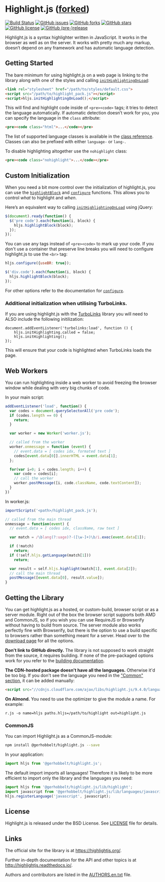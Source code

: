 # Highlight.js ([forked](https://github.com/isagalaev/highlight.js))

[![Build Status](https://travis-ci.org/GerHobbelt/highlight.js.svg?branch=master)](https://travis-ci.org/GerHobbelt/highlight.js) 
[![GitHub issues](https://img.shields.io/github/issues/isagalaev/highlight.js.svg)](https://github.com/isagalaev/highlight.js/issues) 
[![GitHub forks](https://img.shields.io/github/forks/GerHobbelt/highlight.js.svg)](https://github.com/GerHobbelt/highlight.js/network) 
[![GitHub stars](https://img.shields.io/github/stars/GerHobbelt/highlight.js.svg)](https://github.com/GerHobbelt/highlight.js/stargazers) 
[![GitHub license](https://img.shields.io/github/license/GerHobbelt/highlight.js.svg)](https://github.com/GerHobbelt/highlight.js/blob/master/LICENSE) 
[![GitHub (pre-)release](https://img.shields.io/github/release/qubyte/rubidium/all.svg)](https://github.com/GerHobbelt/highlight.js/releases)


Highlight.js is a syntax highlighter written in JavaScript. It works in
the browser as well as on the server. It works with pretty much any
markup, doesn’t depend on any framework and has automatic language
detection.

## Getting Started

The bare minimum for using highlight.js on a web page is linking to the
library along with one of the styles and calling
[`initHighlightingOnLoad`][1]:

```html
<link rel="stylesheet" href="/path/to/styles/default.css">
<script src="/path/to/highlight_pack.js"></script>
<script>hljs.initHighlightingOnLoad();</script>
```

This will find and highlight code inside of `<pre><code>` tags; it tries
to detect the language automatically. If automatic detection doesn’t
work for you, you can specify the language in the `class` attribute:

```html
<pre><code class="html">...</code></pre>
```

The list of supported language classes is available in the [class
reference][2].  Classes can also be prefixed with either `language-` or
`lang-`.

To disable highlighting altogether use the `nohighlight` class:

```html
<pre><code class="nohighlight">...</code></pre>
```

## Custom Initialization

When you need a bit more control over the initialization of
highlight.js, you can use the [`highlightBlock`][3] and [`configure`][4]
functions. This allows you to control *what* to highlight and *when*.

Here’s an equivalent way to calling [`initHighlightingOnLoad`][1] using
jQuery:

```javascript
$(document).ready(function() {
  $('pre code').each(function(i, block) {
    hljs.highlightBlock(block);
  });
});
```

You can use any tags instead of `<pre><code>` to mark up your code. If
you don't use a container that preserve line breaks you will need to
configure highlight.js to use the `<br>` tag:

```javascript
hljs.configure({useBR: true});

$('div.code').each(function(i, block) {
  hljs.highlightBlock(block);
});
```

For other options refer to the documentation for [`configure`][4].


### Additional initialization when utilising TurboLinks.

If you are using highlight.js with the [TurboLinks](https://github.com/turbolinks/turbolinks) library you will need to ALSO include the following initilization:

```
document.addEventListener('turbolinks:load', function () {
    hljs.initHighlighting.called = false;
    hljs.initHighlighting();
});
```

This will ensure that your code is highlighted when TurboLinks loads the page.


## Web Workers

You can run highlighting inside a web worker to avoid freezing the browser
window while dealing with very big chunks of code.

In your main script:

```javascript
addEventListener('load', function() {
  var codes = document.querySelectorAll('pre code');
  if (codes.length == 0) {
    return;
  }

  var worker = new Worker('worker.js');

  // called from the worker
  worker.onmessage = function (event) {
    // event.data = [ codes idx, formated text ]
    codes[event.data[0]].innerHTML = event.data[1];
  };

  for(var i=0; i < codes.length; i++) {
    var code = codes[i];
    // call the worker
    worker.postMessage([i, code.className, code.textContent]);
  }
})
```

In worker.js:

```javascript
importScripts('<path>/highlight_pack.js');

// called from the main thread
onmessage = function(event) {
  // event.data = [ codes idx, className, raw text ]

  var match = /\blang(?:uage)?-([\w-]+)\b/i.exec(event.data[1]);

  if (!match)
    return;
  if (!self.hljs.getLanguage(match[1]))
    return;

  var result = self.hljs.highlight(match[1], event.data[2]);
  // call the main thread
  postMessage([event.data[0], result.value]);
}
```


## Getting the Library

You can get highlight.js as a hosted, or custom-build, browser script or
as a server module. Right out of the box the browser script supports
both AMD and CommonJS, so if you wish you can use RequireJS or
Browserify without having to build from source. The server module also
works perfectly fine with Browserify, but there is the option to use a
build specific to browsers rather than something meant for a server.
Head over to the [download page][5] for all the options.

**Don't link to GitHub directly.** The library is not supposed to work straight
from the source, it requires building. If none of the pre-packaged options
work for you refer to the [building documentation][6].

**The CDN-hosted package doesn't have all the languages.** Otherwise it'd be
too big. If you don't see the language you need in the ["Common" section][5],
it can be added manually:

```html
<script src="//cdnjs.cloudflare.com/ajax/libs/highlight.js/9.4.0/languages/go.min.js"></script>
```

**On Almond.** You need to use the optimizer to give the module a name. For
example:

```
r.js -o name=hljs paths.hljs=/path/to/highlight out=highlight.js
```


### CommonJS

You can import Highlight.js as a CommonJS-module:

```bash
npm install @gerhobbelt/highlight.js --save
```

In your application:

```javascript
import hljs from '@gerhobbelt/highlight.js';
```

The default import imports all languages! Therefore it is likely to be more efficient to import only the library and the languages you need:

```javascript
import hljs from '@gerhobbelt/highlight.js/lib/highlight';
import javascript from '@gerhobbelt/highlight.js/lib/languages/javascript';
hljs.registerLanguage('javascript', javascript);
```


## License

Highlight.js is released under the BSD License. See [LICENSE][7] file
for details.


## Links

The official site for the library is at <https://highlightjs.org/>.

Further in-depth documentation for the API and other topics is at
<http://highlightjs.readthedocs.io/>.

Authors and contributors are listed in the [AUTHORS.en.txt][8] file.

[1]: http://highlightjs.readthedocs.io/en/latest/api.html#inithighlightingonload
[2]: http://highlightjs.readthedocs.io/en/latest/css-classes-reference.html
[3]: http://highlightjs.readthedocs.io/en/latest/api.html#highlightblock-block
[4]: http://highlightjs.readthedocs.io/en/latest/api.html#configure-options
[5]: https://highlightjs.org/download/
[6]: http://highlightjs.readthedocs.io/en/latest/building-testing.html
[7]: https://github.com/GerHobbelt/highlight.js/blob/master/LICENSE
[8]: https://github.com/GerHobbelt/highlight.js/blob/master/AUTHORS.en.txt

